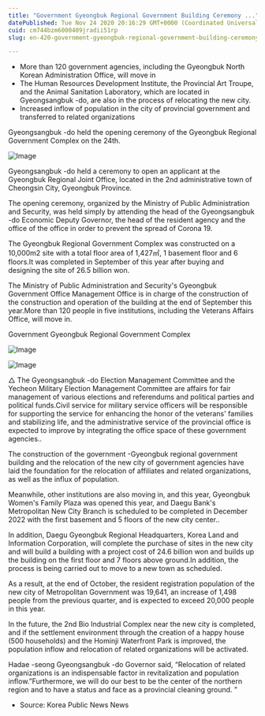 ```yaml
---
title: "Government Gyeongbuk Regional Government Building Ceremony ..."
datePublished: Tue Nov 24 2020 20:16:29 GMT+0000 (Coordinated Universal Time)
cuid: cm744bzm6000409jradii51rp
slug: en-420-government-gyeongbuk-regional-government-building-ceremony

---
```



- More than 120 government agencies, including the Gyeongbuk North Korean Administration Office, will move in
- The Human Resources Development Institute, the Provincial Art Troupe, and the Animal Sanitation Laboratory, which are located in Gyeongsangbuk -do, are also in the process of relocating the new city.
- Increased inflow of population in the city of provincial government and transferred to related organizations

Gyeongsangbuk -do held the opening ceremony of the Gyeongbuk Regional Government Complex on the 24th.

![Image](https://cdn.hashnode.com/res/hashnode/image/upload/v1739498222238/8f9277c0-bcf6-47e6-aca9-90a00820e1f6.jpeg)

Gyeongsangbuk -do held a ceremony to open an applicant at the Gyeongbuk Regional Joint Office, located in the 2nd administrative town of Cheongsin City, Gyeongbuk Province.

The opening ceremony, organized by the Ministry of Public Administration and Security, was held simply by attending the head of the Gyeongsangbuk -do Economic Deputy Governor, the head of the resident agency and the office of the office in order to prevent the spread of Corona 19.

The Gyeongbuk Regional Government Complex was constructed on a 10,000m2 site with a total floor area of ​​1,427㎡, 1 basement floor and 6 floors.It was completed in September of this year after buying and designing the site of 26.5 billion won.

The Ministry of Public Administration and Security's Gyeongbuk Government Office Management Office is in charge of the construction of the construction and operation of the building at the end of September this year.More than 120 people in five institutions, including the Veterans Affairs Office, will move in.

Government Gyeongbuk Regional Government Complex

![Image](https://cdn.hashnode.com/res/hashnode/image/upload/v1739498224659/41104932-1250-48a4-838d-6dc3cf7a3889.jpeg)

![Image](https://cdn.hashnode.com/res/hashnode/image/upload/v1739498226689/fc0ae733-33b5-4358-8373-a7f908b7cc9b.jpeg)

△ The Gyeongsangbuk -do Election Management Committee and the Yecheon Military Election Management Committee are affairs for fair management of various elections and referendums and political parties and political funds.Civil service for military service officers will be responsible for supporting the service for enhancing the honor of the veterans' families and stabilizing life, and the administrative service of the provincial office is expected to improve by integrating the office space of these government agencies..

The construction of the government -Gyeongbuk regional government building and the relocation of the new city of government agencies have laid the foundation for the relocation of affiliates and related organizations, as well as the influx of population.

Meanwhile, other institutions are also moving in, and this year, Gyeongbuk Women's Family Plaza was opened this year, and Daegu Bank's Metropolitan New City Branch is scheduled to be completed in December 2022 with the first basement and 5 floors of the new city center..

In addition, Daegu Gyeongbuk Regional Headquarters, Korea Land and Information Corporation, will complete the purchase of sites in the new city and will build a building with a project cost of 24.6 billion won and builds up the building on the first floor and 7 floors above ground.In addition, the process is being carried out to move to a new town as scheduled.

As a result, at the end of October, the resident registration population of the new city of Metropolitan Government was 19,641, an increase of 1,498 people from the previous quarter, and is expected to exceed 20,000 people in this year.

In the future, the 2nd Bio Industrial Complex near the new city is completed, and if the settlement environment through the creation of a happy house (500 households) and the Hominji Waterfront Park is improved, the population inflow and relocation of related organizations will be activated.

Hadae -seong Gyeongsangbuk -do Governor said, “Relocation of related organizations is an indispensable factor in revitalization and population inflow.”Furthermore, we will do our best to be the center of the northern region and to have a status and face as a provincial cleaning ground. ”

* Source: Korea Public News News